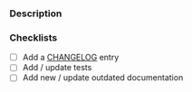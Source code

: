 <!-- Thank you for contributing to Pyodide! All improvements are welcome,
     so don't be afraid to make a PR. -->

<!-- [IMPORTANT] Note on CI failures: 
     Currently, we are having issues with selenium-based tests.
     Don't panic if the CI fails on your PR because of timeouts.
     It's probably not your fault. We will investigate :) -->

### Description

<!-- Please explain what your PR is about:
     - reasoning for the change
     - some details of updated code
     - any noteworthy choices to be aware of
	Please refer to any related issues by #<issue_id> -->

### Checklists

<!-- Note on checklists:
     If you think some of these steps are not necessary for your PR,
     just remove those checkboxs, or mark it as checked. Otherwise
     if some checkboxs are left unmarked, we might assume that your PR
     is not ready to be merged and we might keep you waiting -->

- [ ] Add a [CHANGELOG](https://github.com/pyodide/pyodide/blob/main/docs/project/changelog.md) entry
- [ ] Add / update tests
- [ ] Add new / update outdated documentation
